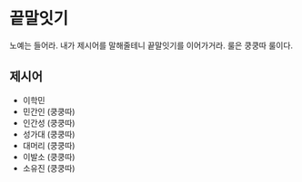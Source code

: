 # 끝말잇기

노예는 들어라. 내가 제시어를 말해줄테니 끝말잇기를 이어가거라. 룰은 쿵쿵따 룰이다.



## 제시어

+ 이학민
+ 민간인 (쿵쿵따)
+ 인간성 (쿵쿵따)
+ 성가대 (쿵쿵따)
+ 대머리 (쿵쿵따)
+ 이발소 (쿵쿵따)
+ 소유진 (쿵쿵따)


